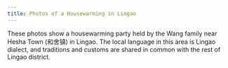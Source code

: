 ```yaml
---
title: Photos of a Housewarming in Lingao
---
```


These photos show a housewarming party held by the Wang family near Hesha Town (和舍镇) in Lingao. The local language in this area is Lingao dialect, and traditions and customs are shared in common with the rest of Lingao district.

<div class="mb-5" id="photos" style="max-width:90%;margin:auto"></div>

<script src="https://product-gallery.cloudinary.com/all.js" type="text/javascript"></script>

<script type="text/javascript">
        const photos = cloudinary.galleryWidget({
                "container": "#photos",
                "cloudName": "dfjb9p5ri",
                "displayProps": {
                        "mode": "expanded",
                        "columns": 3
                },
                "mediaAssets": [{ tag: "linggao-housewarming" }],
                "zoomProps": { "type": "popup", "trigger": "click" }
        });
        photos.render();
</script>